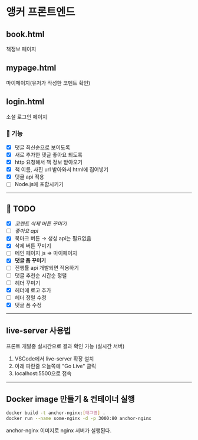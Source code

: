 # 앵커 프론트엔드

## book.html

책정보 페이지

## mypage.html

마이페이지(유저가 작성한 코멘트 확인)

## login.html

소셜 로그인 페이지

### :memo: 기능

- [x] 댓글 최신순으로 보이도록
- [x] 새로 추가한 댓글 좋아요 되도록
- [x] http 요청해서 책 정보 받아오기
- [x] 책 이름, 사진 url 받아와서 html에 집어넣기
- [x] 댓글 api 적용
- [ ] Node.js에 포함시키기

---

## :gem: TODO

- [x] _코멘트 삭제 버튼 꾸미기_
- [ ] _좋아요 api_
- [x] 북마크 버튼 → 생성 api는 필요없음
- [x] 삭제 버튼 꾸미기
- [ ] 메인 페이지 js => 마이페이지
- [x] **댓글 폼 꾸미기**
- [ ] 진행률 api 개발되면 적용하기
- [ ] 댓글 추천순 시간순 정렬
- [ ] 헤더 꾸미기
- [x] 헤더에 로고 추가
- [ ] 헤더 정렬 수정
- [x] 댓글 폼 수정

---

## live-server 사용법

프론트 개발중 실시간으로 결과 확인 가능 (실시간 서버)

1. VSCode에서 live-server 확장 설치
2. 아래 파란줄 오늘쪽에 "Go Live" 클릭
3. localhost:5500으로 접속

---

## Docker image 만들기 & 컨테이너 실행

```bash
docker build -t anchor-nginx:[태그명] .
docker run --name some-nginx -d -p 3000:80 anchor-nginx
```

anchor-nginx 이미지로 nginx 서버가 실행된다.
